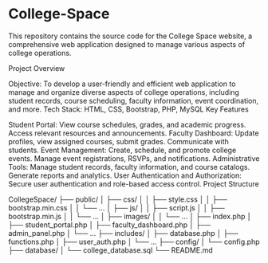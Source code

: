 # College-Space
This repository contains the source code for the College Space website, a comprehensive web application designed to manage various aspects of college operations.

Project Overview

Objective: To develop a user-friendly and efficient web application to manage and organize diverse aspects of college operations, including student records, course scheduling, faculty information, event coordination, and more.
Tech Stack: HTML, CSS, Bootstrap, PHP, MySQL
Key Features

Student Portal:
View course schedules, grades, and academic progress.
Access relevant resources and announcements.
Faculty Dashboard:
Update profiles, view assigned courses, submit grades.
Communicate with students.
Event Management:
Create, schedule, and promote college events.
Manage event registrations, RSVPs, and notifications.
Administrative Tools:
Manage student records, faculty information, and course catalogs.
Generate reports and analytics.
User Authentication and Authorization:
Secure user authentication and role-based access control.
Project Structure

CollegeSpace/
├── public/ 
│   ├── css/ 
│   │   ├── style.css 
│   │   ├── bootstrap.min.css 
│   │   └── ...
│   ├── js/ 
│   │   ├── script.js 
│   │   ├── bootstrap.min.js 
│   │   └── ...
│   ├── images/ 
│   │   └── ...
│   ├── index.php 
│   ├── student_portal.php 
│   ├── faculty_dashboard.php 
│   ├── admin_panel.php 
│   └── ...
├── includes/ 
│   ├── database.php 
│   ├── functions.php 
│   ├── user_auth.php 
│   └── ...
├── config/ 
│   └── config.php 
├── database/ 
│   └── college_database.sql 
└── README.md 
